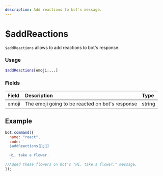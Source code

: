 ```yaml
---
description: Add reactions to bot's message.
---
```


# $addReactions

`$addReactions` allows to add reactions to bot's response.

### Usage

```php
$addReactions[emoji;...]
```

### Fields

| Field | Description | Type |
| :--- | :--- | :--- | 
| emoji | The emoji going to be reacted on bot's response | string | 


## Example

```javascript
bot.command({
  name: "react",
  code: `
  $addReactions[🌸;🌺]
  
  Hi, take a flower.
  `
//Added these flowers on bot's "Hi, take a flower." message.
});
```
